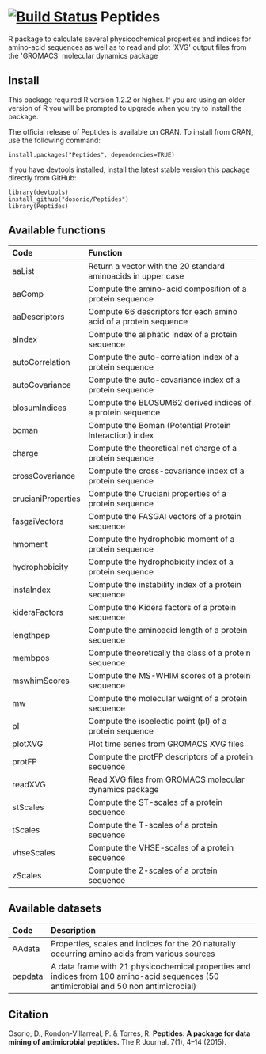 [![Build Status](https://travis-ci.org/dosorio/Peptides.svg?branch=master)](https://travis-ci.org/dosorio/Peptides)
Peptides
========
R package to calculate several physicochemical properties and indices for amino-acid sequences as well as to read and plot 'XVG' output files from the 'GROMACS' molecular dynamics package

Install
-------
This package required R version 1.2.2 or higher. If you are using an older version of R you will be prompted to upgrade when you try to install the package.

The official release of Peptides is available on CRAN. To install from CRAN, use the following command:
```
install.packages("Peptides", dependencies=TRUE)
```
If you have devtools installed, install the latest stable version this package directly from GitHub:

```
library(devtools)
install_github("dosorio/Peptides")
library(Peptides)
```

Available functions
-------------------
| Code        | Function |
| :------------- |:-------------|
|aaList|	Return a vector with the 20 standard aminoacids in upper case|
|aaComp  |  Compute the amino-acid composition of a protein sequence|
|aaDescriptors|Compute 66 descriptors for each amino acid of a protein sequence|
|aIndex  |	Compute the aliphatic index of a protein sequence |
|autoCorrelation|Compute the auto-correlation index of a protein sequence|
|autoCovariance|Compute the auto-covariance index of a protein sequence|
|blosumIndices|Compute the BLOSUM62 derived indices of a protein sequence|
|boman   |	Compute the Boman (Potential Protein Interaction) index |
|charge  |	Compute the theoretical net charge of a protein sequence |
|crossCovariance|Compute the cross-covariance index of a protein sequence|
|crucianiProperties | Compute the Cruciani properties of a protein sequence |
|fasgaiVectors| Compute the FASGAI vectors of a protein sequence |
|hmoment  |	Compute the hydrophobic moment of a protein sequence |
|hydrophobicity	| Compute the hydrophobicity index of a protein sequence |
|instaIndex	| Compute the instability index of a protein sequence |
|kideraFactors | Compute the Kidera factors of a protein sequence |
|lengthpep| Compute the aminoacid length of a protein sequence |
|membpos |	Compute theoretically the class of a protein sequence |
|mswhimScores|Compute the MS-WHIM scores of a protein sequence|
|mw	| Compute the molecular weight of a protein sequence |
|pI	| Compute the isoelectic point (pI) of a protein sequence |
|plotXVG	| Plot time series from GROMACS XVG files |
|protFP|Compute the protFP descriptors of a protein sequence|
|readXVG |	Read XVG files from GROMACS molecular dynamics package |
|stScales| Compute the ST-scales of a protein sequence|
|tScales| Compute the T-scales of a protein sequence|
|vhseScales|Compute the VHSE-scales of a protein sequence|
|zScales| Compute the Z-scales of a protein sequence |

Available datasets
-------------------
| Code        | Description |
|:----------- |:------------|
|AAdata | Properties, scales and indices for the 20 naturally occurring amino acids from various sources |
|pepdata | A data frame with 21 physicochemical properties and indices from 100 amino-acid sequences (50 antimicrobial and 50 non antimicrobial) |

Citation
--------
Osorio, D., Rondon-Villarreal, P. & Torres, R. **Peptides: A package for data mining of antimicrobial peptides.** The R Journal. 7(1), 4–14 (2015).
